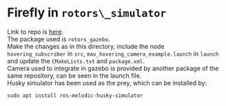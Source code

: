 # Firefly in `rotors\_simulator`

Link to repo is [here](https://github.com/ethz-asl/rotors_simulator).  
The package used is `rotors_gazebo`.  
Make the changes as in this directory, include the node `hovering_subscriber` in `src`, `mav_hovering_camera_example.launch` in `launch` and update the `CMakeLists.txt` and `package.xml`.  
Camera used to integrate in gazebo is provided by another package of the same repository, can be seen in the launch file.  
Husky simulator has been used as the prey, which can be installed by:

```bash
sudo apt install ros-melodic-husky-simulator
```
